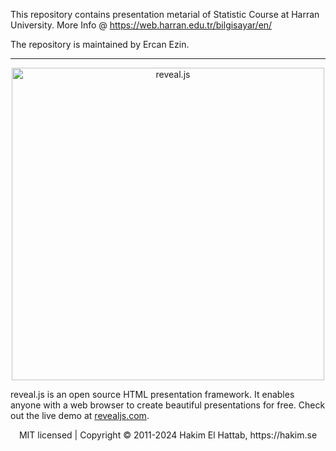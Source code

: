 This repository contains presentation metarial of Statistic Course at Harran University. More Info  @  https://web.harran.edu.tr/bilgisayar/en/

The repository is maintained by Ercan Ezin.

<hr>
<p align="center">
  <a href="https://revealjs.com">
  <img src="https://hakim-static.s3.amazonaws.com/reveal-js/logo/v1/reveal-black-text-sticker.png" alt="reveal.js" width="500">
  </a> 
</p>

reveal.js is an open source HTML presentation framework. It enables anyone with a web browser to create beautiful presentations for free. Check out the live demo at [revealjs.com](https://revealjs.com/).

  
<div align="center">
  MIT licensed | Copyright © 2011-2024 Hakim El Hattab, https://hakim.se
</div>
